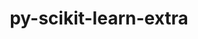 ---
title: "py-scikit-learn-extra"
layout: cache
categories: [package, develop-2023-10-08]
meta: {"versions": ["0.2.0"], "compilers": ["apple-clang@=14.0.0", "gcc@=11.3.0"], "oss": ["ubuntu22.04", "ventura"], "platforms": ["darwin", "linux"], "targets": ["aarch64", "x86_64_v3"], "stacks": ["ml-darwin-aarch64-mps", "ml-linux-x86_64-cpu", "ml-linux-x86_64-cuda", "ml-linux-x86_64-rocm", "root"], "num_specs": 2, "num_specs_by_stack": {"ml-darwin-aarch64-mps": 1, "root": 2, "ml-linux-x86_64-rocm": 1, "ml-linux-x86_64-cpu": 1, "ml-linux-x86_64-cuda": 1}}
spec_details: [{"hash": "l7qszhxjn364rdnn3cpirtcaea4jjgxw", "compiler": "apple-clang@=14.0.0", "versions": ["0.2.0"], "os": "ventura", "platform": "darwin", "target": "aarch64", "variants": ["build_system=python_pip"], "stacks": ["ml-darwin-aarch64-mps", "root"], "size": "-", "tarball": "https://binaries.spack.io/releases/develop-2023-10-08/build_cache/darwin-ventura-aarch64/apple-clang-14.0.0/py-scikit-learn-extra-0.2.0/darwin-ventura-aarch64-apple-clang-14.0.0-py-scikit-learn-extra-0.2.0-l7qszhxjn364rdnn3cpirtcaea4jjgxw.spack"}, {"hash": "g2v7p7f5y4mtpyvpebxo7wrsb2yewqx5", "compiler": "gcc@=11.3.0", "versions": ["0.2.0"], "os": "ubuntu22.04", "platform": "linux", "target": "x86_64_v3", "variants": ["build_system=python_pip"], "stacks": ["ml-linux-x86_64-rocm", "root", "ml-linux-x86_64-cpu", "ml-linux-x86_64-cuda"], "size": "-", "tarball": "https://binaries.spack.io/releases/develop-2023-10-08/build_cache/linux-ubuntu22.04-x86_64_v3/gcc-11.3.0/py-scikit-learn-extra-0.2.0/linux-ubuntu22.04-x86_64_v3-gcc-11.3.0-py-scikit-learn-extra-0.2.0-g2v7p7f5y4mtpyvpebxo7wrsb2yewqx5.spack"}]
---